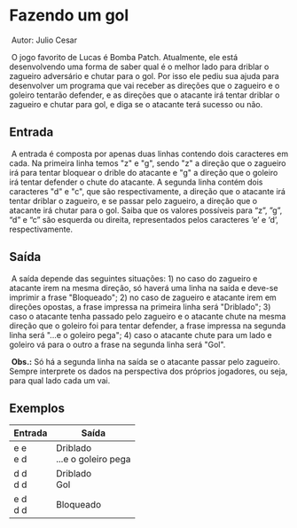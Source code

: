 # 																		Fazendo um gol

​																				Autor: Julio Cesar

​	O jogo favorito de Lucas é Bomba Patch. Atualmente, ele está desenvolvendo uma forma de saber qual é o melhor lado para driblar o zagueiro adversário e chutar para o gol. Por isso ele pediu sua ajuda para desenvolver um programa que vai receber as direções que o zagueiro e o goleiro tentarão defender, e as direções que o atacante irá tentar driblar o zagueiro e chutar para gol, e diga se o atacante terá sucesso ou não.

## Entrada 

​	A entrada é composta por apenas duas linhas contendo dois caracteres em cada. Na primeira linha temos "z" e "g", sendo "z" a direção que o zagueiro irá para tentar bloquear o drible do atacante e "g" a direção que o goleiro irá tentar defender o chute do atacante. A segunda linha contém dois caracteres "d" e "c", que são respectivamente, a direção que o atacante irá tentar driblar o zagueiro, e se passar pelo zagueiro, a direção que o atacante irá chutar para o gol. Saiba que os valores possíveis para “z”, ”g”, “d” e “c” são esquerda ou direita, representados pelos caracteres ‘e’ e ‘d’, respectivamente.

## Saída 

​	A saída depende das seguintes situações: 1) no caso do zagueiro e atacante irem na mesma direção, só haverá uma linha na saída e deve-se imprimir a frase "Bloqueado"; 2) no caso de zagueiro e atacante irem em direções opostas, a frase impressa na primeira linha será "Driblado"; 3) caso o atacante tenha passado pelo zagueiro e o atacante chute na mesma direção que o goleiro foi para tentar defender, a frase impressa na segunda linha será "...e o goleiro pega"; 4) caso o atacante chute para um lado e goleiro vá para o outro a frase na segunda linha será "Gol".

​	**Obs.:** Só há a segunda linha na saída se o atacante passar pelo zagueiro. Sempre interprete os dados na perspectiva dos próprios jogadores, ou seja, para qual lado cada um vai.

## Exemplos 

| Entrada      | Saída                              |
| ------------ | ---------------------------------- |
| e e<br />e d | Driblado <br />...e o goleiro pega |
| d d<br />d d | Driblado<br />Gol                  |
| e d<br />d d | Bloqueado                          |